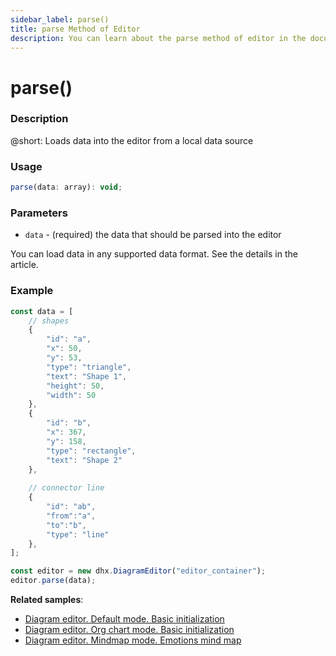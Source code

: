 ```yaml
---
sidebar_label: parse()
title: parse Method of Editor
description: You can learn about the parse method of editor in the documentation of the DHTMLX JavaScript Diagram library. Browse developer guides and API reference, try out code examples and live demos, and download a free 30-day evaluation version of DHTMLX Diagram.
---
```


# parse()

### Description

@short: Loads data into the editor from a local data source

### Usage

~~~jsx
parse(data: array): void;
~~~

### Parameters

- `data` - (required) the data that should be parsed into the editor

You can load data in any supported data format. See the details in the [](api/data_collection/parse_method.md) article.

### Example

~~~jsx
const data = [
    // shapes
    {
        "id": "a",
        "x": 50,
        "y": 53,
        "type": "triangle",
        "text": "Shape 1",
        "height": 50,
        "width": 50
    },
    {
        "id": "b",
        "x": 367,
        "y": 158,
        "type": "rectangle",
        "text": "Shape 2"
    },
 
    // connector line
    {
        "id": "ab",
        "from":"a",
        "to":"b",
        "type": "line"
    },
];

const editor = new dhx.DiagramEditor("editor_container"); 
editor.parse(data);
~~~

**Related samples**:

- [Diagram editor. Default mode. Basic initialization](https://snippet.dhtmlx.com/xshe9ut7)
- [Diagram editor. Org chart mode. Basic initialization](https://snippet.dhtmlx.com/og4qm3ja)
- [Diagram editor. Mindmap mode. Emotions mind map](https://snippet.dhtmlx.com/lo1vm0e8)
